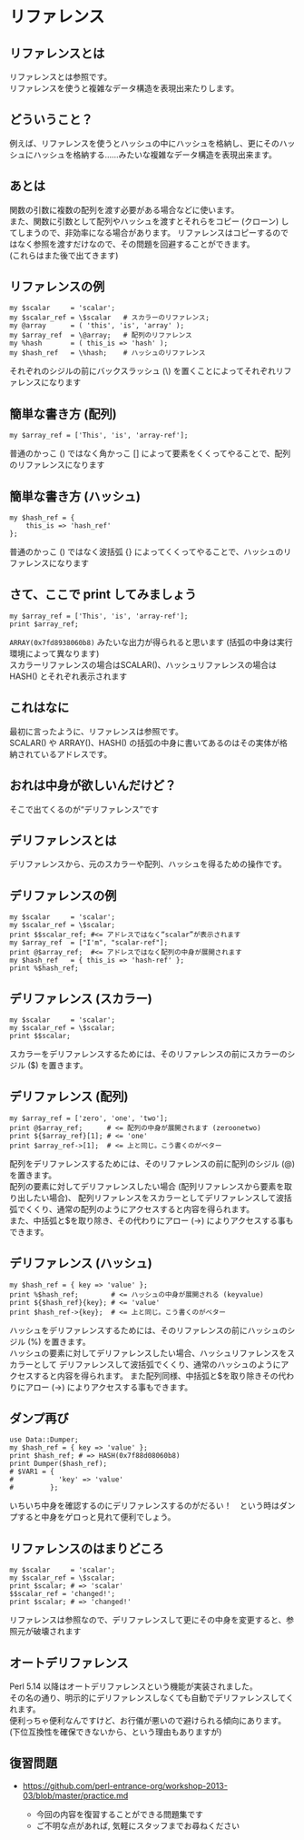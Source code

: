 # リファレンス

## リファレンスとは
リファレンスとは参照です。  
リファレンスを使うと複雑なデータ構造を表現出来たりします。

## どういうこと？
例えば、リファレンスを使うとハッシュの中にハッシュを格納し、更にそのハッシュにハッシュを格納する……みたいな複雑なデータ構造を表現出来ます。

## あとは
関数の引数に複数の配列を渡す必要がある場合などに使います。  
また、関数に引数として配列やハッシュを渡すとそれらをコピー (クローン) してしまうので、非効率になる場合があります。
リファレンスはコピーするのではなく参照を渡すだけなので、その問題を回避することができます。  
(これらはまた後で出てきます)

## リファレンスの例
    my $scalar     = 'scalar';
    my $scalar_ref = \$scalar   # スカラーのリファレンス;
    my @array      = ( 'this', 'is', 'array' );
    my $array_ref  = \@array;   # 配列のリファレンス
    my %hash       = ( this_is => 'hash' );
    my $hash_ref   = \%hash;    # ハッシュのリファレンス

それぞれのシジルの前にバックスラッシュ (\\) を置くことによってそれぞれリファレンスになります

## 簡単な書き方 (配列)
    my $array_ref = ['This', 'is', 'array-ref'];

普通のかっこ () ではなく角かっこ [] によって要素をくくってやることで、配列のリファレンスになります

## 簡単な書き方 (ハッシュ)
    my $hash_ref = {
        this_is => 'hash_ref'
    };

普通のかっこ () ではなく波括弧 {} によってくくってやることで、ハッシュのリファレンスになります

## さて、ここで print してみましょう
    my $array_ref = ['This', 'is', 'array-ref'];
    print $array_ref;

`ARRAY(0x7fd8938060b8)` みたいな出力が得られると思います (括弧の中身は実行環境によって異なります)  
スカラーリファレンスの場合はSCALAR()、ハッシュリファレンスの場合はHASH() とそれぞれ表示されます

## これはなに
最初に言ったように、リファレンスは参照です。  
SCALAR() や ARRAY()、HASH() の括弧の中身に書いてあるのはその実体が格納されているアドレスです。

## おれは中身が欲しいんだけど？
そこで出てくるのが“デリファレンス”です

## デリファレンスとは
デリファレンスから、元のスカラーや配列、ハッシュを得るための操作です。

## デリファレンスの例
    my $scalar     = 'scalar';
    my $scalar_ref = \$scalar;
    print $$scalar_ref; #<= アドレスではなく“scalar”が表示されます
    my $array_ref  = ["I'm", "scalar-ref"];
    print @$array_ref;  #<= アドレスではなく配列の中身が展開されます
    my $hash_ref   = { this_is => 'hash-ref' };
    print %$hash_ref;

## デリファレンス (スカラー)
    my $scalar     = 'scalar';
    my $scalar_ref = \$scalar;
    print $$scalar;

スカラーをデリファレンスするためには、そのリファレンスの前にスカラーのシジル ($) を置きます。

## デリファレンス (配列)
    my $array_ref = ['zero', 'one', 'two'];
    print @$array_ref;      # <= 配列の中身が展開されます (zeroonetwo)
    print ${$array_ref}[1]; # <= 'one'
    print $array_ref->[1];  # <= 上と同じ。こう書くのがベター

配列をデリファレンスするためには、そのリファレンスの前に配列のシジル (@) を置きます。  
配列の要素に対してデリファレンスしたい場合 (配列リファレンスから要素を取り出したい場合)、
配列リファレンスをスカラーとしてデリファレンスして波括弧でくくり、通常の配列のようにアクセスすると内容を得られます。  
また、中括弧と$を取り除き、その代わりにアロー (->) によりアクセスする事もできます。

## デリファレンス (ハッシュ)
    my $hash_ref = { key => 'value' };
    print %$hash_ref;        # <= ハッシュの中身が展開される (keyvalue)
    print ${$hash_ref}{key}; # <= 'value'
    print $hash_ref->{key};  # <= 上と同じ。こう書くのがベター 

ハッシュをデリファレンスするためには、そのリファレンスの前にハッシュのシジル (%) を置きます。  
ハッシュの要素に対してデリファレンスしたい場合、ハッシュリファレンスをスカラーとして
デリファレンスして波括弧でくくり、通常のハッシュのようにアクセスすると内容を得られます。
また配列同様、中括弧と$を取り除きその代わりにアロー (->) によりアクセスする事もできます。

## ダンプ再び
    use Data::Dumper;
    my $hash_ref = { key => 'value' };
    print $hash_ref; # => HASH(0x7f88d08060b8)
    print Dumper($hash_ref);
    # $VAR1 = {
    #           'key' => 'value'
    #         };

いちいち中身を確認するのにデリファレンスするのがだるい！　という時はダンプすると中身をゲロっと見れて便利でしょう。

## リファレンスのはまりどころ
    my $scalar     = 'scalar';
    my $scalar_ref = \$scalar;
    print $scalar; # => 'scalar'
    $$scalar_ref = 'changed!';
    print $scalar; # => 'changed!'

リファレンスは参照なので、デリファレンスして更にその中身を変更すると、参照元が破壊されます

## オートデリファレンス
Perl 5.14 以降はオートデリファレンスという機能が実装されました。  
その名の通り、明示的にデリファレンスしなくても自動でデリファレンスしてくれます。  
便利っちゃ便利なんですけど、お行儀が悪いので避けられる傾向にあります。  
(下位互換性を確保できないから、という理由もありますが)

## 復習問題

- <https://github.com/perl-entrance-org/workshop-2013-03/blob/master/practice.md>

  - 今回の内容を復習することができる問題集です
  - ご不明な点があれば, 気軽にスタッフまでお尋ねください

